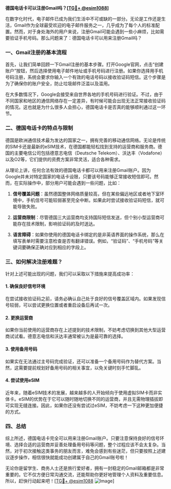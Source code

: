 **德国电话卡可以注册Gmail吗？[[TG💪+ @esim1088](https://t.me/s/esim1088)]**

在数字化时代，电子邮件已成为我们生活中不可或缺的一部分。无论是工作还是生活，Gmail作为全球最受欢迎的电子邮件服务之一，几乎成为了每个人的标准配置。然而，对于身处海外的用户来说，注册Gmail可能会遇到一些小麻烦，比如需要验证手机号码。那么问题来了：德国电话卡可以用来注册Gmail吗？

### 一、Gmail注册的基本流程

首先，让我们简单回顾一下Gmail注册的基本步骤。打开Google官网，点击“创建账户”按钮，然后选择使用电子邮件地址或手机号码进行注册。如果你选择用手机号码注册，系统会要求你输入一个有效的电话号码以接收验证码短信。这个步骤是为了确保你的账户安全，防止垃圾邮件泛滥以及滥用。

在大多数情况下，Google会接受来自世界各地的手机号码进行验证。不过，由于不同国家和地区的通信网络存在一定差异，有时候可能会出现无法正常接收验证码的情况。这也就是为什么很多人会担心，德国电话卡是否真的能够顺利通过这一环节。

### 二、德国电话卡的特点与限制

德国是欧洲通信技术最为发达的国家之一，拥有完善的移动通信网络。无论是传统的SIM卡还是最新的eSIM技术，在德国都能轻松找到支持的运营商和服务商。德国的主要电信公司包括德意志电信（Deutsche Telekom）、沃达丰（Vodafone）以及O2等，它们提供的资费方案非常灵活，适合各种需求。

从理论上讲，任何合法有效的德国电话卡都可以用来注册Gmail账户。因为Google并未对特定国家的电话卡设限，只要该号码能够正常接收短信即可。然而，在实际操作中，部分用户可能会遇到一些问题，比如：

1. **信号覆盖问题**：虽然德国整体网络质量较高，但在某些偏远地区或者地下室环境中，手机信号可能较弱甚至完全中断。如果此时尝试接收验证码短信，就可能导致失败。
   
2. **运营商限制**：尽管德国三大运营商均支持国际短信发送，但个别小型运营商可能存在技术限制，影响验证码的及时送达。

3. **语言障碍**：如果你使用的德国电话卡绑定的是非英语界面的操作系统，那么在填写表单时需要注意检查是否有翻译错误。例如，“验证码”、“手机号码”等关键词要确保正确对应到相应的字段上。

### 三、如何解决注册难题？

针对上述可能出现的问题，我们可以采取以下措施来提高成功率：

#### 1. 确保良好信号环境
在尝试接收验证码之前，请务必确认自己处于良好的信号覆盖区域内。如果发现信号较弱，可以尝试更换位置或者重启设备后再试一次。

#### 2. 更换运营商
如果你当前使用的运营商存在上述提到的技术限制，不妨考虑切换到其他大型运营商试试看。德意志电信和沃达丰通常被认为是最可靠的选择。

#### 3. 使用备用号码
如果实在无法通过主号码完成验证，还可以准备一个备用号码作为替代方案。当然，这需要提前规划好备用号码的相关事宜，以免关键时刻手忙脚乱。

#### 4. 尝试使用eSIM
近年来，随着eSIM技术的发展，越来越多的人开始倾向于使用虚拟SIM卡而非实体卡。eSIM的优势在于它可以随时随地切换不同的运营商，并且无需物理插拔即可实现无缝连接。因此，如果你还没有尝试过eSIM，不妨考虑一下这种更加便捷的方式。

### 四、总结

综上所述，德国电话卡完全可以用来注册Gmail账户。只要注意保持良好的信号环境、选择合适的运营商并妥善处理备用号码等问题，整个过程应该不会太复杂。当然，对于初次接触这类事务的朋友而言，难免会感到有些迷茫，但只要按照上述建议逐步操作，相信很快就能成功创建属于自己的Gmail账号啦！

无论你是留学生、商务人士还是旅行爱好者，拥有一封稳定的Gmail邮箱都是非常重要的。它不仅方便日常沟通交流，还能帮助你更好地管理个人资料及重要信息。所以，赶快行动起来吧！[[TG💪+ @esim1088](https://t.me/s/esim1088) ![Image](https://i.postimg.cc/4NQfJmqS/Snipaste-2025-05-13-00-14-12.png)]